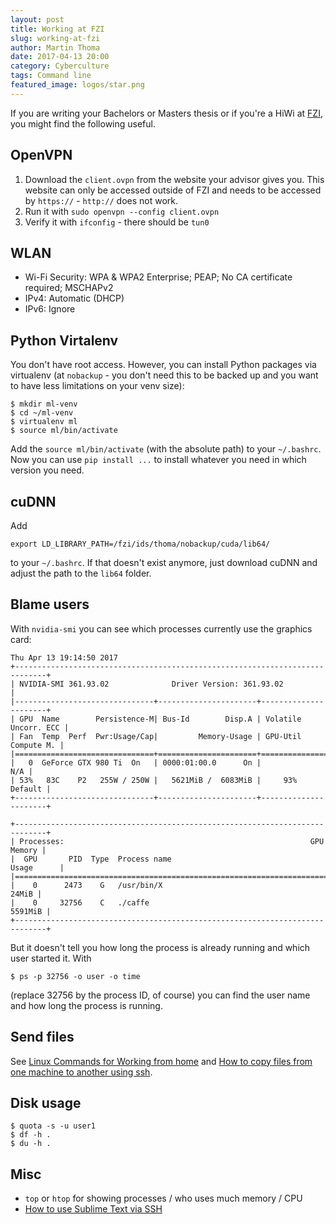 ```yaml
---
layout: post
title: Working at FZI
slug: working-at-fzi
author: Martin Thoma
date: 2017-04-13 20:00
category: Cyberculture
tags: Command line
featured_image: logos/star.png
---
```


If you are writing your Bachelors or Masters thesis or if you're a HiWi at [FZI](https://en.wikipedia.org/wiki/Forschungszentrum_Informatik), you might find the following useful.


## OpenVPN

1. Download the `client.ovpn` from the website your advisor gives you. This
   website can only be accessed outside of FZI and needs to be accessed by
   `https://` - `http://` does not work.
2. Run it with `sudo openvpn --config client.ovpn`
3. Verify it with `ifconfig` - there should be `tun0`


## WLAN

* Wi-Fi Security: WPA & WPA2 Enterprise; PEAP; No CA certificate required; MSCHAPv2
* IPv4: Automatic (DHCP)
* IPv6: Ignore


## Python Virtalenv

You don't have root access. However, you can install Python packages via
virtualenv (at `nobackup` - you don't need this to be backed up and you want
to have less limitations on your venv size):

```
$ mkdir ml-venv
$ cd ~/ml-venv
$ virtualenv ml
$ source ml/bin/activate
```

Add the `source ml/bin/activate` (with the absolute path) to your `~/.bashrc`.
Now you can use `pip install ...` to install whatever you need in which version
you need.


## cuDNN

Add

```
export LD_LIBRARY_PATH=/fzi/ids/thoma/nobackup/cuda/lib64/
```

to your `~/.bashrc`. If that doesn't exist anymore, just download cuDNN and
adjust the path to the `lib64` folder.


## Blame users

With `nvidia-smi` you can see which processes currently use the graphics card:

```
Thu Apr 13 19:14:50 2017
+-----------------------------------------------------------------------------+
| NVIDIA-SMI 361.93.02              Driver Version: 361.93.02                 |
|-------------------------------+----------------------+----------------------+
| GPU  Name        Persistence-M| Bus-Id        Disp.A | Volatile Uncorr. ECC |
| Fan  Temp  Perf  Pwr:Usage/Cap|         Memory-Usage | GPU-Util  Compute M. |
|===============================+======================+======================|
|   0  GeForce GTX 980 Ti  On   | 0000:01:00.0      On |                  N/A |
| 53%   83C    P2   255W / 250W |   5621MiB /  6083MiB |     93%      Default |
+-------------------------------+----------------------+----------------------+

+-----------------------------------------------------------------------------+
| Processes:                                                       GPU Memory |
|  GPU       PID  Type  Process name                               Usage      |
|=============================================================================|
|    0      2473    G   /usr/bin/X                                      24MiB |
|    0     32756    C   ./caffe                                       5591MiB |
+-----------------------------------------------------------------------------+
```

But it doesn't tell you how long the process is already running and which user
started it. With

```
$ ps -p 32756 -o user -o time
```

(replace 32756 by the process ID, of course) you can find the user name and how
long the process is running.


## Send files

See [Linux Commands for Working from home](https://martin-thoma.com/linux-commands-for-working-from-home/)
and [How to copy files from one machine to another using ssh](https://unix.stackexchange.com/a/106482/4784).


## Disk usage

```
$ quota -s -u user1
$ df -h .
$ du -h .
```

## Misc

* `top` or `htop` for showing processes / who uses much memory / CPU
* [How to use Sublime Text via SSH](https://martin-thoma.com/how-to-use-sublime-text-via-ssh/)
